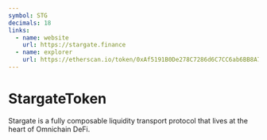 ```yaml
---
symbol: STG
decimals: 18
links:
  - name: website
    url: https://stargate.finance
  - name: explorer
    url: https://etherscan.io/token/0xAf5191B0De278C7286d6C7CC6ab6BB8A73bA2Cd6
---
```


# StargateToken

Stargate is a fully composable liquidity transport protocol that lives at the heart of Omnichain DeFi.

